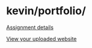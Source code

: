# kevin/portfolio/

[Assignment details](/homework/portfolio)

[View your uploaded website](http://cfc2017.mpaulweeks.com/students/kevin/portfolio/)
